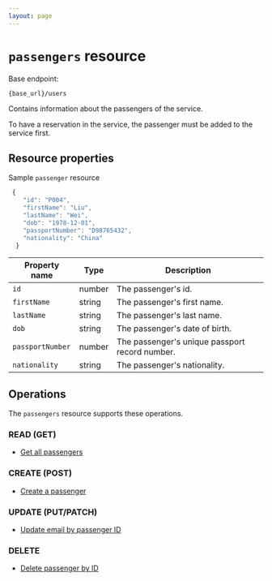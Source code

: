 ```yaml
---
layout: page
---
```


# `passengers` resource

Base endpoint:

```shell
{base_url}/users
```

Contains information about the passengers of the service.

To have a reservation in the service, the passenger must be added to the service first.

## Resource properties

Sample `passenger` resource

```js
 {
    "id": "P004",
    "firstName": "Liu",
    "lastName": "Wei",
    "dob": "1978-12-01",
    "passportNumber": "D98765432",
    "nationality": "China"
  }
```

| Property name | Type | Description |
| ------------- | ----------- | ----------- |
| `id` | number | The passenger's id. |
| `firstName` | string | The passenger's first  name. |
| `lastName` | string | The passenger's last name. |
| `dob` | string | The passenger's date of birth. |
| `passportNumber` | number | The passenger's unique passport record number. |
| `nationality` | string | The passenger's nationality. |

## Operations

The `passengers` resource supports these operations.

### READ (GET)

* [Get all passengers](passengers-get-all-passengers.md)


### CREATE (POST)

* [Create a passenger](passengers-create-passenger.md)

### UPDATE (PUT/PATCH)

* [Update email by passenger ID](passengers-update-by-id.md)

### DELETE

* [Delete passenger by ID](passengers-delete-passenger-by-id.md)